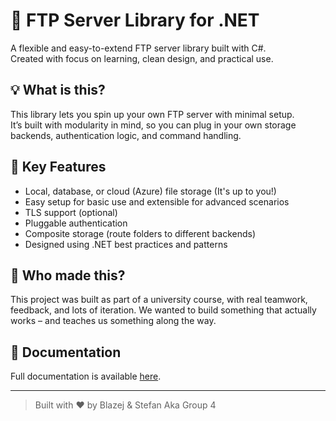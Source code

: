 # 🧩 FTP Server Library for .NET

A flexible and easy-to-extend FTP server library built with C#.  
Created with focus on learning, clean design, and practical use.

## 💡 What is this?

This library lets you spin up your own FTP server with minimal setup.  
It’s built with modularity in mind, so you can plug in your own storage backends, authentication logic, and command handling.

## 🔧 Key Features

- Local, database, or cloud (Azure) file storage (It's up to you!)
- Easy setup for basic use and extensible for advanced scenarios
- TLS support (optional)
- Pluggable authentication
- Composite storage (route folders to different backends)
- Designed using .NET best practices and patterns

## 👷 Who made this?

This project was built as part of a university course, with real teamwork, feedback, and lots of iteration. We wanted to build something that actually works – and teaches us something along the way.

## 📄 Documentation

Full documentation is available [here](docs/ftp-server-guide.pdf).

---

> Built with ❤️ by Blazej & Stefan Aka Group 4
